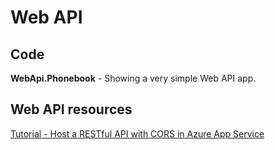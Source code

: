 # Web API

## Code
**WebApi.Phonebook** - Showing a very simple Web API app.

## Web API resources
[Tutorial - Host a RESTful API with CORS in Azure App Service](https://docs.microsoft.com/en-gb/azure/app-service/app-service-web-tutorial-rest-api)
